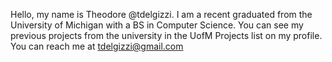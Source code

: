 Hello, my name is Theodore @tdelgizzi.
I am a recent graduated from the University of Michigan with a BS in Computer Science.
You can see my previous projects from the university in the UofM Projects list on my profile.
You can reach me at tdelgizzi@gmail.com
